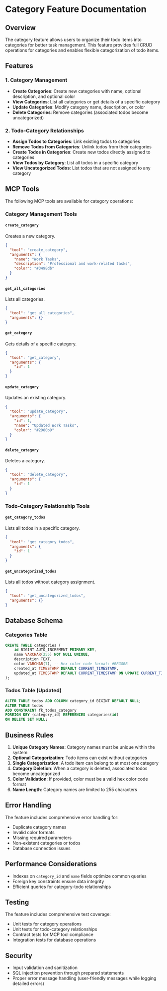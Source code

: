 # Category Feature Documentation

## Overview

The category feature allows users to organize their todo items into categories for better task management. This feature provides full CRUD operations for categories and enables flexible categorization of todo items.

## Features

### 1. Category Management
- **Create Categories**: Create new categories with name, optional description, and optional color
- **View Categories**: List all categories or get details of a specific category
- **Update Categories**: Modify category name, description, or color
- **Delete Categories**: Remove categories (associated todos become uncategorized)

### 2. Todo-Category Relationships
- **Assign Todos to Categories**: Link existing todos to categories
- **Remove Todos from Categories**: Unlink todos from their categories
- **Create Todos in Categories**: Create new todos directly assigned to categories
- **View Todos by Category**: List all todos in a specific category
- **View Uncategorized Todos**: List todos that are not assigned to any category

## MCP Tools

The following MCP tools are available for category operations:

### Category Management Tools

#### `create_category`
Creates a new category.
```json
{
  "tool": "create_category",
  "arguments": {
    "name": "Work Tasks",
    "description": "Professional and work-related tasks",
    "color": "#3498db"
  }
}
```

#### `get_all_categories`
Lists all categories.
```json
{
  "tool": "get_all_categories",
  "arguments": {}
}
```

#### `get_category`
Gets details of a specific category.
```json
{
  "tool": "get_category",
  "arguments": {
    "id": 1
  }
}
```

#### `update_category`
Updates an existing category.
```json
{
  "tool": "update_category",
  "arguments": {
    "id": 1,
    "name": "Updated Work Tasks",
    "color": "#2980b9"
  }
}
```

#### `delete_category`
Deletes a category.
```json
{
  "tool": "delete_category",
  "arguments": {
    "id": 1
  }
}
```

### Todo-Category Relationship Tools

#### `get_category_todos`
Lists all todos in a specific category.
```json
{
  "tool": "get_category_todos",
  "arguments": {
    "id": 1
  }
}
```

#### `get_uncategorized_todos`
Lists all todos without category assignment.
```json
{
  "tool": "get_uncategorized_todos",
  "arguments": {}
}
```

## Database Schema

### Categories Table
```sql
CREATE TABLE categories (
    id BIGINT AUTO_INCREMENT PRIMARY KEY,
    name VARCHAR(255) NOT NULL UNIQUE,
    description TEXT,
    color VARCHAR(7), -- Hex color code format: #RRGGBB
    created_at TIMESTAMP DEFAULT CURRENT_TIMESTAMP,
    updated_at TIMESTAMP DEFAULT CURRENT_TIMESTAMP ON UPDATE CURRENT_TIMESTAMP
);
```

### Todos Table (Updated)
```sql
ALTER TABLE todos ADD COLUMN category_id BIGINT DEFAULT NULL;
ALTER TABLE todos 
ADD CONSTRAINT fk_todos_category 
FOREIGN KEY (category_id) REFERENCES categories(id) 
ON DELETE SET NULL;
```

## Business Rules

1. **Unique Category Names**: Category names must be unique within the system
2. **Optional Categorization**: Todo items can exist without categories
3. **Single Categorization**: A todo item can belong to at most one category
4. **Category Deletion**: When a category is deleted, associated todos become uncategorized
5. **Color Validation**: If provided, color must be a valid hex color code format
6. **Name Length**: Category names are limited to 255 characters

## Error Handling

The feature includes comprehensive error handling for:
- Duplicate category names
- Invalid color formats
- Missing required parameters
- Non-existent categories or todos
- Database connection issues

## Performance Considerations

- Indexes on `category_id` and `name` fields optimize common queries
- Foreign key constraints ensure data integrity
- Efficient queries for category-todo relationships

## Testing

The feature includes comprehensive test coverage:
- Unit tests for category operations
- Unit tests for todo-category relationships
- Contract tests for MCP tool compliance
- Integration tests for database operations

## Security

- Input validation and sanitization
- SQL injection prevention through prepared statements
- Proper error message handling (user-friendly messages while logging detailed errors)